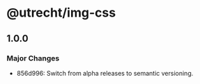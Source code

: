 # @utrecht/img-css

## 1.0.0

### Major Changes

- 856d996: Switch from alpha releases to semantic versioning.
